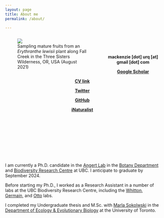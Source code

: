 ```yaml
---
layout: page
title: About me
permalink: /about/

---
```

<figure style="float: left; padding-right: 25px; width: 45%">
 <img src="/assets/three_sisters_collecting.jpg"/>
 <figcaption> Sampling mature fruits from an <i>Erythranthe lewisii</i> plant along Fall Creek in the Three Sisters Wilderness, OR, USA (August 2021) </figcaption>
 </figure>
 <br>
 <br>
 <br>


<p>
<b>
<p style="text-align:center"> mackenzie [dot] urq [at] gmail [dot] com </p> 
<p style="text-align:center"> <a href="https://scholar.google.ca/citations?user=rMkvEq8AAAAJ&hl=en" target="_blank"> Google Scholar </a> </p> 
<p style="text-align:center"> <a href="https://github.com/macurqcron/macurqcron.github.io/blob/master/CV_2_0_MUC.pdf" target="_blank"> CV link </a> </p> 
<p style="text-align:center"> <a href="https://twitter.com/macurqcron" target="_blank">Twitter</a> </p> 
<p style="text-align:center"> <a href="https://github.com/macurqcron" target="_blank">GitHub</a> </p> 
<p style="text-align:center"> <a href="https://www.inaturalist.org/people/macurqcron" target="_blank">iNaturalist</a> </p> 
</b>
</p> 

<br>
<br>
<br>
<br>
<br>
<br>
<br>
<br>



<p> I am currently a Ph.D. candidate in the <a href="https://angert.github.io/">Angert Lab</a> in the <a href="https://www.botany.ubc.ca/">Botany Department</a> and <a href="https://biodiversity.ubc.ca/">Biodiversity Research Centre</a> at UBC. I anticipate to graduate by September 2024. </p> 

<p> Before starting my Ph.D., I worked as a Research Assistant in a number of labs at the UBC Biodiversity Research Centre, including the <a href="http://whittonlab.weebly.com/">Whitton</a>, <a href="https://germainlab.weebly.com/">Germain</a>, and <a href="https://www.zoology.ubc.ca/~otto/">Otto</a> labs. </p>

<p> I completed my Undergraduate thesis and M.Sc. with <a href="https://sokolowski.eeb.utoronto.ca/">Marla Sokolwski</a> in the <a href="https://eeb.utoronto.ca/"> Department of Ecology & Evolutionary Biology</a> at the University of Toronto. </p> 
